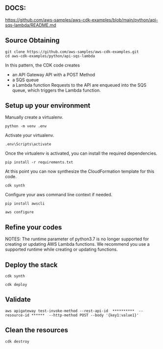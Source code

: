 ## DOCS:
https://github.com/aws-samples/aws-cdk-examples/blob/main/python/api-sqs-lambda/README.md

## Source Obtaining

```
git clone https://github.com/aws-samples/aws-cdk-examples.git
cd aws-cdk-examples/python/api-sqs-lambda
```

In this pattern, the CDK code creates 
- an API Gateway API with a POST Method
- a SQS queue
- a Lambda function
Requests to the API are enqueued into the SQS queue, which triggers the Lambda function.


## Setup up your environment

Manually create a virtualenv.
```
python -m venv .env
```

Activate your virtualenv.
```
.env\Scripts\activate
```

Once the virtualenv is activated, you can install the required dependencies.
```
pip install -r requirements.txt
```

At this point you can now synthesize the CloudFormation template for this code.
```
cdk synth
```

Configure your aws command line context if needed.
```
pip install awscli
```

```
aws configure
```

## Refine your codes

NOTES:
The runtime parameter of python3.7 is no longer supported for creating or updating AWS Lambda functions. We recommend you use a supported runtime while creating or updating functions.
## Deploy the stack

```
cdk synth
```

```
cdk deploy
```

## Validate

```
aws apigateway test-invoke-method --rest-api-id  **********  --resource-id ******  --http-method POST --body '{key1:value1}'
```

## Clean the resources

```
cdk destroy
```


